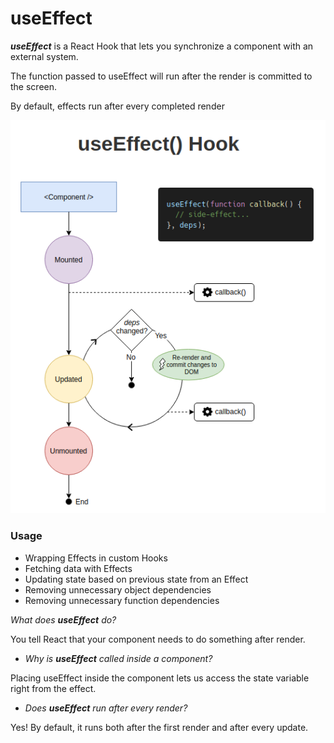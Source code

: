 # useEffect
***useEffect*** is a React Hook that lets you synchronize a component with an external system.

The function passed to useEffect will run after the render is committed to the screen.

By default, effects run after every completed render

![image](image/01-image.png)

### Usage

* Wrapping Effects in custom Hooks
* Fetching data with Effects
* Updating state based on previous state from an Effect
* Removing unnecessary object dependencies
* Removing unnecessary function dependencies


 *What does **useEffect** do?*

You tell React that your component needs to do something after render.

* *Why is **useEffect** called inside a component?* 

Placing useEffect inside the component lets us access the  state variable  right from the effect. 

* *Does **useEffect** run after every render?*

 Yes! By default, it runs both after the first render and after every update. 

